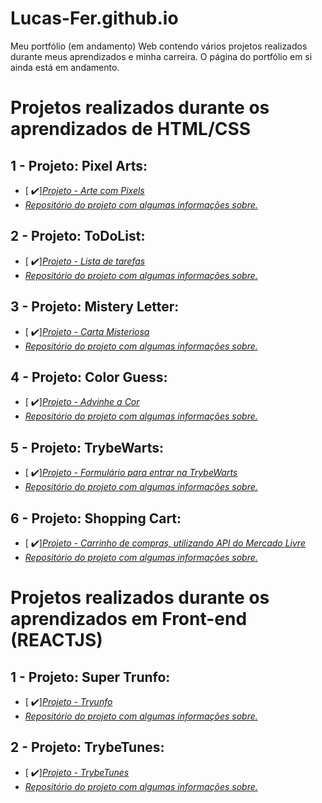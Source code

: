 # Lucas-Fer.github.io
Meu portfólio (em andamento) Web contendo vários projetos realizados durante meus aprendizados e minha carreira.
O página do portfólio em si ainda está em andamento.

# Projetos realizados durante os aprendizados de HTML/CSS

## 1 - Projeto: Pixel Arts:
- [ ✔️]_[Projeto - Arte com Pixels](https://lucas-fer.github.io/pixel-arts-project/)_
- _[Repositório do projeto com algumas informações sobre. ](https://github.com/Lucas-Fer/pixel-arts-project)_

## 2 - Projeto: ToDoList:
- [ ✔️]_[Projeto - Lista de tarefas](https://lucas-fer.github.io/ToDo-list/)_
- _[Repositório do projeto com algumas informações sobre.](https://github.com/Lucas-Fer/ToDo-list)_

## 3 - Projeto: Mistery Letter:
- [ ✔️]_[Projeto - Carta Misteriosa](https://lucas-fer.github.io/mistery-letter/)_
- _[Repositório do projeto com algumas informações sobre.](https://github.com/Lucas-Fer/mistery-letter)_

## 4 - Projeto: Color Guess:
- [ ✔️]_[Projeto - Advinhe a Cor](https://lucas-fer.github.io/color-guess-project/)_
- _[Repositório do projeto com algumas informações sobre.](https://github.com/Lucas-Fer/color-guess-project)_

## 5 - Projeto: TrybeWarts:
- [ ✔️]_[Projeto - Formulário para entrar na TrybeWarts](https://lucas-fer.github.io/project-trybewarts/)_
- _[Repositório do projeto com algumas informações sobre.](https://github.com/Lucas-Fer/project-trybewarts/tree/main)_

## 6 - Projeto: Shopping Cart:
- [ ✔️]_[Projeto - Carrinho de compras, utilizando API do Mercado Livre](https://lucas-fer.github.io/shopping-cart/)_
- _[Repositório do projeto com algumas informações sobre.](https://github.com/Lucas-Fer/shopping-cart)_

# Projetos realizados durante os aprendizados em Front-end (REACTJS)

## 1 - Projeto: Super Trunfo:

- [ ✔️]_[Projeto - Tryunfo](https://lucas-fer.github.io/trunfo-game-project/)_
- _[Repositório do projeto com algumas informações sobre. ](https://github.com/Lucas-Fer/trunfo-game-project)_

## 2 - Projeto: TrybeTunes:

- [ ✔️]_[Projeto - TrybeTunes](https://lucas-fer.github.io/trybetunes-project/)_
- _[Repositório do projeto com algumas informações sobre. ](https://github.com/Lucas-Fer/trybetunes-project)_

